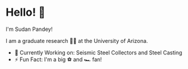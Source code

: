 # Hello! :wave:

I'm Sudan Pandey! 

I am a graduate research :student: at the University of Arizona.

- 💼 Currently Working on: Seismic Steel Collectors and Steel Casting
- ⚡ Fun Fact: I'm a big :soccer: and :racing_car: fan!
